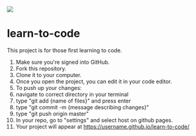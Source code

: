 ![](http://en.gravatar.com/userimage/107370100/a08594145564536138dfaaf072c7b241.png?size=200)

# learn-to-code

This project is for those first learning to code.

1. Make sure you're signed into GitHub.
1. Fork this repository. 
1. Clone it to your computer.
1. Once you open the project, you can edit it in your code editor. 
1. To push up your changes:
  1. navigate to correct directory in your terminal
  1. type "git add {name of files}" and press enter
  1. type "git commit -m {message describing changes}"
  1. type "git push origin master"
1. In your repo, go to "settings" and select host on github pages.
1. Your project will appear at https://username.github.io/learn-to-code/
